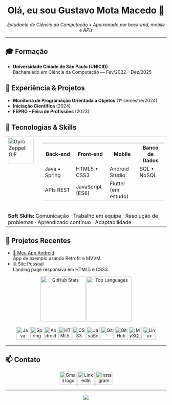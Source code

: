 <h1 align="center">Olá, eu sou <strong>Gustavo Mota Macedo</strong> 👋</h1>
<p align="center">
  <em>Estudante de Ciência da Computação • Apaixonado por back‑end, mobile e APIs</em>
</p>

---

## 🎓 Formação
- **Universidade Cidade de São Paulo (UNICID)**  
  Bacharelado em Ciência da Computação — Fev/2022 – Dez/2025

## 💼 Experiência & Projetos
- **Monitoria de Programação Orientada a Objetos** (1º semestre/2024)  
- **Iniciação Científica** (2024)  
- **FEPRO – Feira de Profissões** (2023)

## 🚀 Tecnologias & Skills

<table>
  <tr>
    <td style="vertical-align: top; padding-right:16px;">
      <img
        src="https://github.com/user-attachments/assets/c47d6bf7-3830-4233-875c-58ad6857bf0f"
        alt="Gyro Zeppeli GIF"
        width="80"
      />
    </td>
    <td>
      <table>
        <tr>
          <th>Back‑end</th>
          <th>Front‑end</th>
          <th>Mobile</th>
          <th>Banco de Dados</th>
        </tr>
        <tr>
          <td>Java • Spring</td>
          <td>HTML5 • CSS3</td>
          <td>Android Studio</td>
          <td>SQL • NoSQL</td>
        </tr>
        <tr>
          <td>APIs REST</td>
          <td>JavaScript (ES6)</td>
          <td>Flutter (em estudo)</td>
          <td></td>
        </tr>
      </table>
    </td>
  </tr>
  <tr>
    <td colspan="2" style="padding-top:16px;">
      <strong>Soft Skills:</strong> Comunicação · Trabalho em equipe · Resolução de problemas · Aprendizado contínuo · Adaptabilidade
    </td>
  </tr>
</table>

## 🔖 Projetos Recentes
- [📱 Meu App Android](#)  
  App de exemplo usando Retrofit e MVVM.  
- [🌐 Site Pessoal](#)  
  Landing page responsiva em HTML5 e CSS3.

<p align="center">
  <img 
    src="https://github-readme-stats.vercel.app/api?username=gustavomotamacedo&show_icons=true&theme=onedark&include_all_commits=true&count_private=true" 
    height="140" alt="GitHub Stats"/>
  <img 
    src="https://github-readme-stats.vercel.app/api/top-langs?username=gustavomotamacedo&layout=compact&langs_count=7&theme=onedark" 
    height="140" alt="Top Languages"/>
</p>

<p align="center">
  <img src="https://cdn.jsdelivr.net/gh/devicons/devicon@latest/icons/java/java-original.svg" width="40px" alt="Java"/>
  <img src="https://cdn.jsdelivr.net/gh/devicons/devicon@latest/icons/spring/spring-original.svg" width="40px" alt="Spring"/>
  <img src="https://cdn.jsdelivr.net/gh/devicons/devicon/icons/android/android-plain.svg" width="40px" alt="Android"/>
  <img src="https://cdn.jsdelivr.net/gh/devicons/devicon/icons/html5/html5-original.svg" width="40px" alt="HTML5"/>
  <img src="https://cdn.jsdelivr.net/gh/devicons/devicon/icons/css3/css3-original.svg" width="40px" alt="CSS3"/>
  <img src="https://cdn.jsdelivr.net/gh/devicons/devicon/icons/javascript/javascript-original.svg" width="40px" alt="JavaScript"/>
  <img src="https://cdn.jsdelivr.net/gh/devicons/devicon/icons/git/git-original.svg" width="40px" alt="Git"/>
  <img src="https://cdn.jsdelivr.net/gh/devicons/devicon/icons/github/github-original.svg" width="40px" alt="GitHub"/>
  <img src="https://cdn.jsdelivr.net/gh/devicons/devicon/icons/mysql/mysql-original-wordmark.svg" width="40px" alt="MySQL"/>
  <img src="https://cdn.jsdelivr.net/gh/devicons/devicon/icons/linux/linux-plain.svg" width="40px" alt="Linux"/>
</p>

---

## 📫 Contato

<p align="center">
  <a href="mailto:mota.macedo05@gmail.com" target="_blank">
    <img src="https://img.icons8.com/color/48/000000/gmail.png" width="52" height="40" alt="Gmail logo"/>
  </a>
  <a href="https://www.linkedin.com/in/gustavomotamacedo" target="_blank">
    <img src="https://raw.githubusercontent.com/maurodesouza/profile-readme-generator/master/src/assets/icons/social/linkedin/default.svg" width="52" height="40" alt="LinkedIn logo"/>
  </a>
  <a href="https://instagram.com/mocc3_" target="_blank">
    <img src="https://raw.githubusercontent.com/maurodesouza/profile-readme-generator/master/src/assets/icons/social/instagram/default.svg" width="52" height="40" alt="Instagram logo"/>
  </a>
</p>

---

<div align="center">
  <img src="https://profile-counter.glitch.me/gustavomotamacedo/count.svg?"  />
</div>

###

